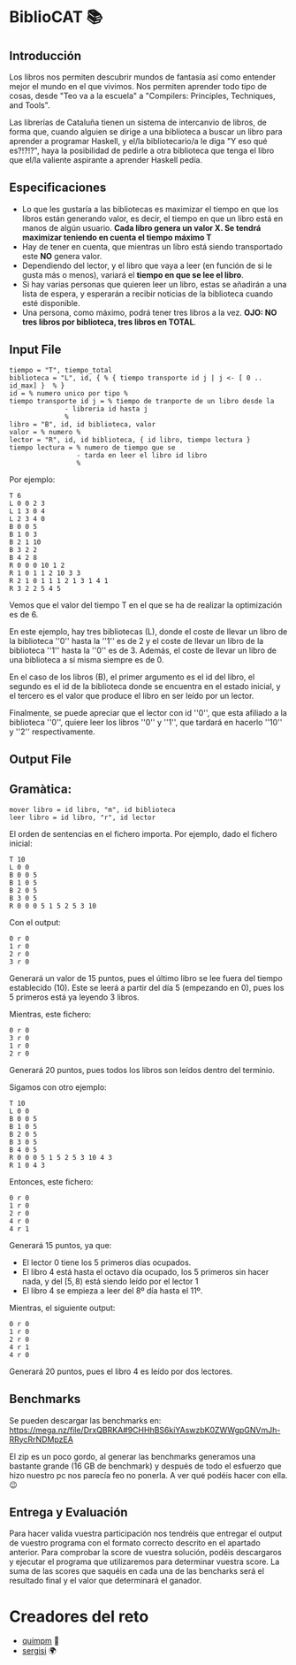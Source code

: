 # BiblioCAT :books:

## Introducción
Los libros nos permiten descubrir mundos de fantasía así como entender mejor el mundo en el que vivimos. Nos permiten aprender todo tipo de cosas, desde "Teo va a la escuela" a "Compilers: Principles, Techniques, and Tools".


Las librerías de Cataluña tienen un sistema de intercanvio de libros, de forma que, cuando alguien se dirige a una biblioteca a buscar un libro para aprender a programar Haskell, y el/la bibliotecario/a le diga "Y eso qué es?!?!?", haya la posibilidad de pedirle a otra biblioteca que tenga el libro que el/la valiente aspirante a aprender Haskell pedía.


## Especificaciones
* Lo que les gustaría a las bibliotecas es maximizar el tiempo en que los libros están generando valor, es decir, el tiempo en que un libro está en manos de algún usuario. **Cada libro genera un valor X. Se tendrá maximizar teniendo en cuenta el tiempo máximo T**
* Hay de tener en cuenta, que mientras un libro está siendo transportado este **NO** genera valor. 
* Dependiendo del lector, y el libro que vaya a leer (en función de si le gusta más o menos), variará el **tiempo  en que se lee el libro**.
* Si hay varias personas que quieren leer un libro, estas se añadirán a una lista de espera, y esperarán a recibir noticias de la biblioteca cuando esté disponible.
* Una persona, como máximo, podrá tener tres libros a la vez. **OJO: NO tres libros por biblioteca, tres libros en TOTAL**. 


## Input File
``` 
tiempo = "T", tiempo_total
biblioteca = "L", id, { % { tiempo transporte id j | j <- [ 0 .. id_max] }  % }
id = % numero unico por tipo %
tiempo transporte id j = % tiempo de tranporte de un libro desde la
              - libreria id hasta j
              %
libro = "B", id, id biblioteca, valor
valor = % numero %
lector = "R", id, id biblioteca, { id libro, tiempo lectura }
tiempo lectura = % numero de tiempo que se
                 - tarda en leer el libro id libro
                 %
```

Por ejemplo:
```
T 6
L 0 0 2 3
L 1 3 0 4
L 2 3 4 0
B 0 0 5
B 1 0 3
B 2 1 10
B 3 2 2
B 4 2 8
R 0 0 0 10 1 2
R 1 0 1 1 2 10 3 3
R 2 1 0 1 1 1 2 1 3 1 4 1
R 3 2 2 5 4 5
```

Vemos que el valor del tiempo T en el que se ha de realizar la optimización es de 6.

En este ejemplo, hay tres bibliotecas (L), donde el coste de llevar un libro
de la biblioteca ''0'' hasta la ''1'' es de 2 y el coste de llevar
un libro de la biblioteca ''1'' hasta la ''0'' es de 3. Además, el coste de
llevar un libro de una biblioteca a sí misma siempre es de 0.


En el caso de los libros (B),  el primer argumento es el id del libro, 
el segundo es el id de la biblioteca donde se encuentra
en el estado inicial, y el tercero es el valor que produce el libro en
ser leído por un lector.


Finalmente, se puede apreciar que el lector con id ''0'', que esta afiliado
a la biblioteca ''0'', quiere leer los libros ''0'' y ''1'', que tardará en
hacerlo ''10'' y ''2'' respectivamente.

## Output File
## Gramàtica:
```
mover libro = id libro, "m", id biblioteca
leer libro = id libro, "r", id lector
```


El orden de sentencias en el fichero importa.
Por ejemplo, dado el fichero inicial:
```
T 10
L 0 0
B 0 0 5
B 1 0 5
B 2 0 5
B 3 0 5
R 0 0 0 5 1 5 2 5 3 10
```

Con el output:
```
0 r 0
1 r 0
2 r 0
3 r 0
```

Generará un valor de 15 puntos, pues el último
libro se lee fuera del tiempo establecido (10).
Este se leerá a partir del día 5 (empezando en 0),
pues los 5 primeros está ya leyendo 3 libros.


Mientras, este fichero:

```
0 r 0
3 r 0
1 r 0
2 r 0
```

Generará 20 puntos, pues todos los libros son leídos
dentro del terminio.


Sigamos con otro ejemplo:
```
T 10
L 0 0
B 0 0 5
B 1 0 5
B 2 0 5
B 3 0 5
B 4 0 5
R 0 0 0 5 1 5 2 5 3 10 4 3
R 1 0 4 3
```

Entonces, este fichero:
```
0 r 0
1 r 0
2 r 0
4 r 0
4 r 1
```
Generará 15 puntos, ya que:
+ El lector 0 tiene los 5 primeros días ocupados.
+ El libro 4 está hasta el octavo día ocupado, los
   5 primeros sin hacer nada, y del $[5, 8)$ está
   siendo leído por el lector 1
+ El libro 4 se empieza a leer del 8º día hasta el 11º.

Mientras, el siguiente output:
```
0 r 0
1 r 0
2 r 0
4 r 1
4 r 0
```
Generará 20 puntos, pues el libro 4 es leído por dos
lectores.


## Benchmarks
Se pueden descargar las benchmarks en: https://mega.nz/file/DrxQBRKA#9CHHhBS6kiYAswzbK0ZWWgpGNVmJh-RRycRrNDMpzEA


El zip es un poco gordo, al generar las benchmarks generamos una bastante grande (16 GB de benchmark) y después de todo el esfuerzo 
que hizo nuestro pc nos parecía feo no ponerla. A ver qué podéis hacer con ella. :wink:

## Entrega y Evaluación
Para hacer valida vuestra participación nos tendréis que entregar el output de vuestro programa con el formato correcto descrito en el apartado anterior. Para comprobar la score de vuestra solución, podéis descargaros y ejecutar el programa que utilizaremos para determinar vuestra score. 
La suma de las scores que saquéis en cada una de las bencharks será el resultado final y el valor que determinará el ganador.


# Creadores del reto
+ [quimpm](https://github.com/quimpm) :panda_face:
+ [sergisi](https://github.com/sergisi/) :earth_africa:
